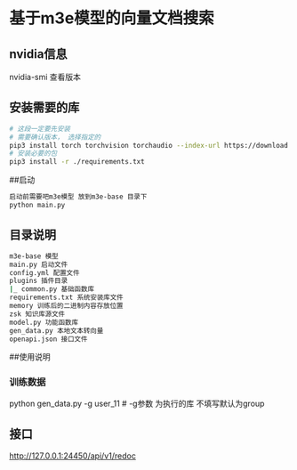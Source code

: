 # 基于m3e模型的向量文档搜索

## nvidia信息
nvidia-smi 查看版本

## 安装需要的库
```bash
# 这段一定要先安装
# 需要确认版本， 选择指定的 
pip3 install torch torchvision torchaudio --index-url https://download.pytorch.org/whl/cu117
# 安装必要的包
pip3 install -r ./requirements.txt
```
##启动
```bash
启动前需要吧m3e模型 放到m3e-base 目录下
python main.py
```
## 目录说明
```bash
m3e-base 模型
main.py 启动文件
config.yml 配置文件
plugins 插件目录
|_ common.py 基础函数库
requirements.txt 系统安装库文件
memory 训练后的二进制内容存放位置
zsk 知识库源文件
model.py 功能函数库
gen_data.py 本地文本转向量
openapi.json 接口文件
```
##使用说明
### 训练数据
python gen_data.py -g user_11   # -g参数 为执行的库   不填写默认为group

## 接口
http://127.0.0.1:24450/api/v1/redoc